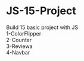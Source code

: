 # JS-15-Project
Build 15 basic project with JS <br/>
1-ColorFlipper <br/>
2-Counter <br/>
3-Reviewa <br/>
4-Navbar <br/>
